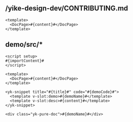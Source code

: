 ## /yike-design-dev/CONTRIBUTING.md

```vue: CONTRIBUTING
<template>
  <DocPage>#{content}#</DocPage>
</template>
```

## demo/src/\*

```vue: default
<script setup>
#{importContent}#
</script>

<template>
  <DocPage>#{content}#</DocPage>
</template>
```

```vue: snippet
<yk-snippet title="#{title}#" code="#{demoCode}#">
  <template v-slot:demo>#{demoName}#</template>
  <template v-slot:desc>#{content}#</template>
</yk-snippet>
```

```vue: pure
<div class="yk-pure-doc">#{demoName}#</div>
```
